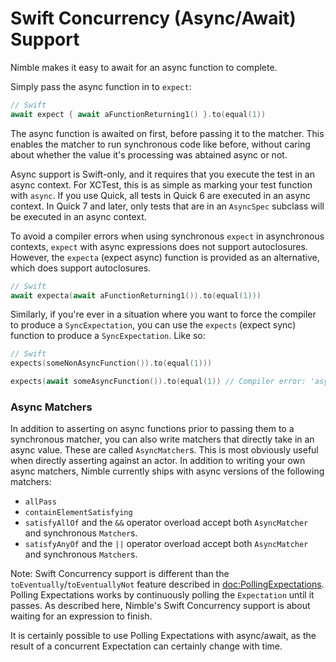 #  Swift Concurrency (Async/Await) Support

Nimble makes it easy to await for an async function to complete.

Simply pass the async function in to `expect`:

```swift
// Swift
await expect { await aFunctionReturning1() }.to(equal(1))
```

The async function is awaited on first, before passing it to the matcher. This
enables the matcher to run synchronous code like before, without caring about
whether the value it's processing was abtained async or not.

Async support is Swift-only, and it requires that you execute the test in an
async context. For XCTest, this is as simple as marking your test function with
`async`. If you use Quick, all tests in Quick 6 are executed in an async context.
In Quick 7 and later, only tests that are in an `AsyncSpec` subclass will be
executed in an async context.

To avoid a compiler errors when using synchronous `expect` in asynchronous contexts,
`expect` with async expressions does not support autoclosures. However, the `expecta`
(expect async) function is provided as an alternative, which does support autoclosures.

```swift
// Swift
await expecta(await aFunctionReturning1()).to(equal(1)))
```

Similarly, if you're ever in a situation where you want to force the compiler to
produce a `SyncExpectation`, you can use the `expects` (expect sync) function to
produce a `SyncExpectation`. Like so:

```swift
// Swift
expects(someNonAsyncFunction()).to(equal(1)))

expects(await someAsyncFunction()).to(equal(1)) // Compiler error: 'async' call in an autoclosure that does not support concurrency
```

### Async Matchers

In addition to asserting on async functions prior to passing them to a
synchronous matcher, you can also write matchers that directly take in an
async value. These are called `AsyncMatcher`s. This is most obviously useful
when directly asserting against an actor. In addition to writing your own
async matchers, Nimble currently ships with async versions of the following
matchers:

- ``allPass``
- ``containElementSatisfying``
- ``satisfyAllOf`` and the ``&&`` operator overload accept both `AsyncMatcher` and
  synchronous ``Matcher``s.
- ``satisfyAnyOf`` and the ``||`` operator overload accept both ``AsyncMatcher`` and
  synchronous ``Matcher``s.

Note: Swift Concurrency support is different than the `toEventually`/`toEventuallyNot` feature described in <doc:PollingExpectations>.
Polling Expectations works by continuously polling
the `Expectation` until it passes. As described here, Nimble's Swift
Concurrency support is about waiting for an expression to finish.

It is certainly possible to use Polling Expectations with async/await, as the
result of a concurrent Expectation can certainly change with time.
